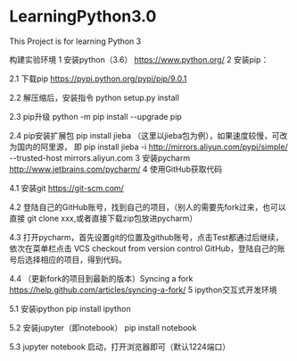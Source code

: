 # LearningPython3.0

This Project is for learning Python 3

构建实验环境
1 安装python（3.6） https://www.python.org/
2 安装pip：

2.1 下载pip https://pypi.python.org/pypi/pip/9.0.1

2.2 解压缩后，安装指令 python setup.py install

2.3 pip升级 python -m pip install --upgrade pip

2.4 pip安装扩展包 pip install jieba （这里以jieba包为例），如果速度较慢，可改为国内的阿里源， 即 pip install jieba -i http://mirrors.aliyun.com/pypi/simple/ --trusted-host mirrors.aliyun.com
3 安装pycharm http://www.jetbrains.com/pycharm/
4 使用GitHub获取代码

4.1 安装git https://git-scm.com/

4.2 登陆自己的GitHub账号，找到自己的项目，（别人的需要先fork过来，也可以直接 git clone xxx,或者直接下载zip包放进pycharm）

4.3 打开pycharm，首先设置git的位置及github账号，点击Test都通过后继续，依次在菜单栏点击 VCS checkout from version control GitHub，登陆自己的账号后选择相应的项目，得到代码。

4.4 （更新fork的项目到最新的版本）Syncing a fork https://help.github.com/articles/syncing-a-fork/
5 ipython交互式开发环境

5.1 安装ipython pip install ipython

5.2 安装jupyter（即notebook） pip install notebook

5.3 jupyter notebook 启动，打开浏览器即可（默认1224端口）
